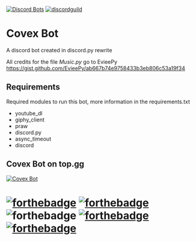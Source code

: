 [![Discord Bots](https://top.gg/api/widget/status/569930766339801088.svg)](https://top.gg/bot/569930766339801088)
[![discordguild](https://discordapp.com/api/guilds/582951863733977098/widget.png)](https://discord.gg/vgMqZ7A)

# Covex Bot
A discord bot created in discord.py rewrite

All credits for the file *Music.py* go to EvieePy https://gist.github.com/EvieePy/ab667b74e9758433b3eb806c53a19f34

## Requirements
Required modules to run this bot, more information in the requirements.txt
  - youtube_dl
  - giphy_client
  - praw
  - discord.py
  - async_timeout
  - discord

## Covex Bot on top.gg
<a href="https://top.gg/bot/569930766339801088" >
  <img src="https://top.gg/api/widget/569930766339801088.svg" alt="Covex Bot" />
</a>


# [![forthebadge](https://forthebadge.com/images/badges/60-percent-of-the-time-works-every-time.svg)](https://forthebadge.com) [![forthebadge](https://forthebadge.com/images/badges/powered-by-electricity.svg)](https://forthebadge.com) ![forthebadge](https://forthebadge.com/images/badges/contains-cat-gifs.svg) [![forthebadge](https://forthebadge.com/images/badges/you-didnt-ask-for-this.svg)](https://forthebadge.com) [![forthebadge](https://forthebadge.com/images/badges/uses-badges.svg)](https://forthebadge.com)
